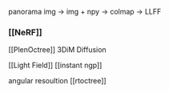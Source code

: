 panorama img -> img + npy -> colmap -> LLFF

### [[NeRF]]
[[PlenOctree]]
3DiM
Diffusion

[[Light Field]]
[[instant ngp]]


angular resoultion
[[rtoctree]]